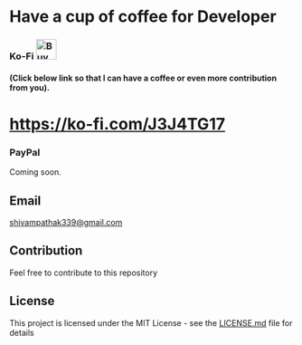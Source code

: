 # Have a cup of coffee for Developer
### Ko-Fi <a href='https://ko-fi.com/J3J4TG17' target='_blank'><img height='36' style='border:0px;height:36px;' src='https://az743702.vo.msecnd.net/cdn/kofi2.png?v=2' border='0' alt='Buy Me a Coffee at ko-fi.com' /></a>
#### (Click below link so that I can have a coffee or even more contribution from you).
# https://ko-fi.com/J3J4TG17



### PayPal
Coming soon.

## Email
shivampathak339@gmail.com

## Contribution
Feel free to contribute to this repository


## License

This project is licensed under the MIT License - see the [LICENSE.md](LICENSE.md) file for details
